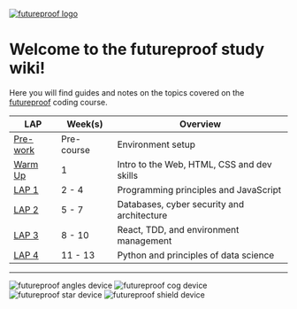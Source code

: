 [![futureproof logo](https://futureproof-public-documents.s3.eu-west-2.amazonaws.com/brand-assets/logo.png)](https://getfutureproof.co.uk/)
# Welcome to the futureproof study wiki!
Here you will find guides and notes on the topics covered on the [futureproof](https://getfutureproof.co.uk/) coding course.

LAP | Week(s) | Overview | 
---- | ------ | ------- |
[Pre-work](https://github.com/getfutureproof/fp_guides_wiki/wiki/Pre-work) | Pre-course | Environment setup 
[Warm Up](https://github.com/getfutureproof/fp_guides_wiki/wiki/Warm-Up-Week) | 1 | Intro to the Web, HTML, CSS and dev skills
[LAP 1](https://github.com/getfutureproof/fp_guides_wiki/wiki/LAP-1) | 2 - 4 | Programming principles and JavaScript
[LAP 2](https://github.com/getfutureproof/fp_guides_wiki/wiki/LAP-2) | 5 - 7 | Databases, cyber security and architecture
[LAP 3](https://github.com/getfutureproof/fp_guides_wiki/wiki/LAP-3) | 8 - 10 | React, TDD, and environment management
[LAP 4](https://github.com/getfutureproof/fp_guides_wiki/wiki/LAP-4) | 11 - 13 | Python and principles of data science


***
![futureproof angles device](https://futureproof-public-documents.s3.eu-west-2.amazonaws.com/brand-assets/shapes/angles-violet-50.png)
![futureproof cog device](https://futureproof-public-documents.s3.eu-west-2.amazonaws.com/brand-assets/shapes/cog-lime-50.png)
![futureproof star device](https://futureproof-public-documents.s3.eu-west-2.amazonaws.com/brand-assets/shapes/star-coral-50.png)
![futureproof shield device](https://futureproof-public-documents.s3.eu-west-2.amazonaws.com/brand-assets/shapes/shield-lemon-50.png)   
